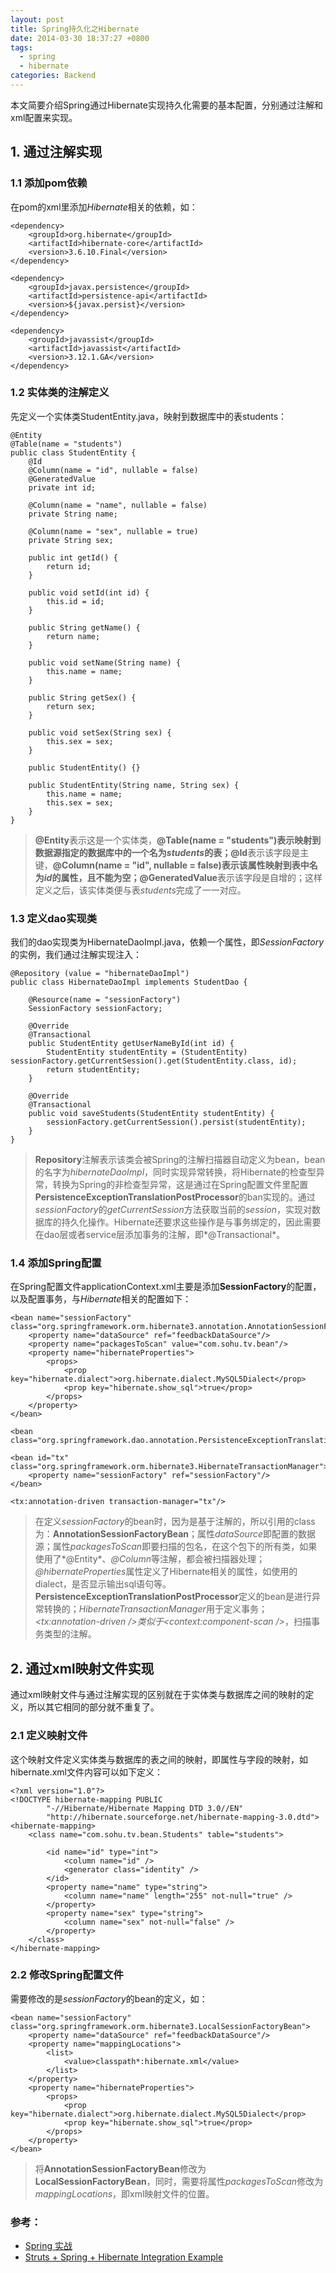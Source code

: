 ```yaml
---
layout: post
title: Spring持久化之Hibernate
date: 2014-03-30 18:37:27 +0800
tags:
  - spring
  - hibernate
categories: Backend
---
```


本文简要介绍Spring通过Hibernate实现持久化需要的基本配置，分别通过注解和xml配置来实现。

## 1. 通过注解实现

### 1.1 添加pom依赖

在pom的xml里添加*Hibernate*相关的依赖，如：

	<dependency>
		<groupId>org.hibernate</groupId>
		<artifactId>hibernate-core</artifactId>
		<version>3.6.10.Final</version>
	</dependency>

	<dependency>
		<groupId>javax.persistence</groupId>
		<artifactId>persistence-api</artifactId>
		<version>${javax.persist}</version>
	</dependency>

	<dependency>
		<groupId>javassist</groupId>
		<artifactId>javassist</artifactId>
		<version>3.12.1.GA</version>
	</dependency>

### 1.2 实体类的注解定义

先定义一个实体类StudentEntity.java，映射到数据库中的表students：

	@Entity
	@Table(name = "students")
	public class StudentEntity {
		@Id
		@Column(name = "id", nullable = false)
		@GeneratedValue
		private int id;

		@Column(name = "name", nullable = false)
		private String name;

		@Column(name = "sex", nullable = true)
		private String sex;

		public int getId() {
			return id;
		}

		public void setId(int id) {
			this.id = id;
		}

		public String getName() {
			return name;
		}

		public void setName(String name) {
			this.name = name;
		}

		public String getSex() {
			return sex;
		}

		public void setSex(String sex) {
			this.sex = sex;
		}

		public StudentEntity() {}

		public StudentEntity(String name, String sex) {
			this.name = name;
			this.sex = sex;
		}
	}

> **@Entity**表示这是一个实体类，**@Table(name = "students")**表示映射到数据源指定的数据库中的一个名为*students*的表；**@Id**表示该字段是主键，**@Column(name = "id", nullable = false)**表示该属性映射到表中名为*id*的属性，且不能为空；**@GeneratedValue**表示该字段是自增的；这样定义之后，该实体类便与表*students*完成了一一对应。

### 1.3 定义dao实现类

我们的dao实现类为HibernateDaoImpl.java，依赖一个属性，即*SessionFactory*的实例，我们通过注解实现注入：

	@Repository (value = "hibernateDaoImpl")
	public class HibernateDaoImpl implements StudentDao {

		@Resource(name = "sessionFactory")
		SessionFactory sessionFactory;

		@Override
		@Transactional
		public StudentEntity getUserNameById(int id) {
			StudentEntity studentEntity = (StudentEntity) sessionFactory.getCurrentSession().get(StudentEntity.class, id);
			return studentEntity;
		}

		@Override
		@Transactional
		public void saveStudents(StudentEntity studentEntity) {
			sessionFactory.getCurrentSession().persist(studentEntity);
		}
	}

> **Repository**注解表示该类会被Spring的注解扫描器自动定义为bean，bean的名字为*hibernateDaoImpl*，同时实现异常转换，将Hibernate的检查型异常，转换为Spring的非检查型异常，这是通过在Spring配置文件里配置**PersistenceExceptionTranslationPostProcessor**的ban实现的。通过*sessionFactory*的*getCurrentSession*方法获取当前的*session*，实现对数据库的持久化操作。Hibernate还要求这些操作是与事务绑定的，因此需要在dao层或者service层添加事务的注解，即*@Transactional*。

### 1.4 添加Spring配置

在Spring配置文件applicationContext.xml主要是添加**SessionFactory**的配置，以及配置事务，与*Hibernate*相关的配置如下：

    <bean name="sessionFactory" class="org.springframework.orm.hibernate3.annotation.AnnotationSessionFactoryBean">
        <property name="dataSource" ref="feedbackDataSource"/>
        <property name="packagesToScan" value="com.sohu.tv.bean"/>
        <property name="hibernateProperties">
            <props>
                <prop key="hibernate.dialect">org.hibernate.dialect.MySQL5Dialect</prop>
                <prop key="hibernate.show_sql">true</prop>
            </props>
        </property>
    </bean>

    <bean class="org.springframework.dao.annotation.PersistenceExceptionTranslationPostProcessor"/>

    <bean id="tx" class="org.springframework.orm.hibernate3.HibernateTransactionManager">
        <property name="sessionFactory" ref="sessionFactory"/>
    </bean>

    <tx:annotation-driven transaction-manager="tx"/>

> 在定义*sessionFactory*的bean时，因为是基于注解的，所以引用的class为：**AnnotationSessionFactoryBean**；属性*dataSource*即配置的数据源；属性*packagesToScan*即要扫描的包名，在这个包下的所有类，如果使用了*@Entity*、*@Column*等注解，都会被扫描器处理；*@hibernateProperties*属性定义了Hibernate相关的属性，如使用的dialect，是否显示输出sql语句等。**PersistenceExceptionTranslationPostProcessor**定义的bean是进行异常转换的；*HibernateTransactionManager*用于定义事务；*<tx:annotation-driven />*类似于*<context:component-scan />*，扫描事务类型的注解。

## 2. 通过xml映射文件实现

通过xml映射文件与通过注解实现的区别就在于实体类与数据库之间的映射的定义，所以其它相同的部分就不重复了。

### 2.1 定义映射文件

这个映射文件定义实体类与数据库的表之间的映射，即属性与字段的映射，如hibernate.xml文件内容可以如下定义：

	<?xml version="1.0"?>
	<!DOCTYPE hibernate-mapping PUBLIC
			"-//Hibernate/Hibernate Mapping DTD 3.0//EN"
			"http://hibernate.sourceforge.net/hibernate-mapping-3.0.dtd">
	<hibernate-mapping>
		<class name="com.sohu.tv.bean.Students" table="students">

			<id name="id" type="int">
				<column name="id" />
				<generator class="identity" />
			</id>
			<property name="name" type="string">
				<column name="name" length="255" not-null="true" />
			</property>
			<property name="sex" type="string">
				<column name="sex" not-null="false" />
			</property>
		</class>
	</hibernate-mapping>

### 2.2 修改Spring配置文件

需要修改的是*sessionFactory*的bean的定义，如：

    <bean name="sessionFactory" class="org.springframework.orm.hibernate3.LocalSessionFactoryBean">
        <property name="dataSource" ref="feedbackDataSource"/>
        <property name="mappingLocations">
            <list>
                <value>classpath*:hibernate.xml</value>
            </list>
        </property>
        <property name="hibernateProperties">
            <props>
                <prop key="hibernate.dialect">org.hibernate.dialect.MySQL5Dialect</prop>
                <prop key="hibernate.show_sql">true</prop>
            </props>
        </property>
    </bean>

> 将**AnnotationSessionFactoryBean**修改为**LocalSessionFactoryBean**，同时，需要将属性*packagesToScan*修改为*mappingLocations*，即xml映射文件的位置。

### 参考：

+ [Spring 实战](http://book.douban.com/subject/24714203/)
+ [Struts + Spring + Hibernate Integration Example](http://www.mkyong.com/struts/struts-spring-hibernate-integration-example/)

